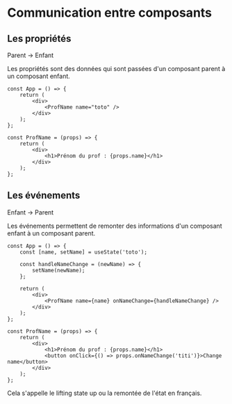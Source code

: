 # Communication entre composants

## Les propriétés

Parent -> Enfant

Les propriétés sont des données qui sont passées d'un composant parent à un composant enfant.

```tsx
const App = () => {
    return (
        <div>
            <ProfName name="toto" />
        </div>
    );
};

const ProfName = (props) => {
    return (
        <div>
            <h1>Prénom du prof : {props.name}</h1>
        </div>
    );
};
```

## Les événements

Enfant -> Parent

Les événements permettent de remonter des informations d'un composant enfant à un composant parent.

```tsx
const App = () => {
    const [name, setName] = useState('toto');

    const handleNameChange = (newName) => {
        setName(newName);
    };

    return (
        <div>
            <ProfName name={name} onNameChange={handleNameChange} />
        </div>
    );
};

const ProfName = (props) => {
    return (
        <div>
            <h1>Prénom du prof : {props.name}</h1>
            <button onClick={() => props.onNameChange('titi')}>Change name</button>
        </div>
    );
};
```

Cela s'appelle le lifting state up ou la remontée de l'état en français.
